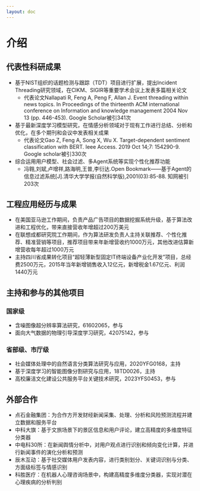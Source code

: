 ```yaml
---
layout: doc
---
```


# 介绍

## 代表性科研成果

- 基于NIST组织的话题检测与跟踪（TDT）项目进行扩展，提出Incident Threading研究领域，在CIKM、SIGIR等重要学术会议上发表多篇相关论文
    - 代表论文Nallapati R, Feng A, Peng F, Allan J. Event threading within news topics. In Proceedings of the thirteenth ACM
      international conference on Information and knowledge management 2004 Nov 13 (pp. 446-453). Google Scholar被引341次
- 基于最新深度学习模型研究，在情感分析领域对于现有工作进行总结、分析和优化，在多个期刊和会议中发表相关成果
    - 代表论文Gao Z, Feng A, Song X, Wu X. Target-dependent sentiment classification with BERT. Ieee Access. 2019 Oct 14;7:
      154290-9. Google scholar被引330次
- 综合运用用户模型、社会过滤、多Agent系统等实现个性化推荐功能
    - 冯翱,刘斌,卢增祥,路海明,王普,李衍达.Open Bookmark——基于Agent的信息过滤系统[J].清华大学学报(自然科学版),2001(03):85-88. 知网被引203次

## 工程应用经历与成果

- 在美国亚马逊工作期间，负责产品广告项目的数据挖掘系统升级，基于算法改进和工程优化，带来直接营收年增超过200万美元
- 在联想成都研究院工作期间，作为算法研发负责人主持关联推荐、个性化推荐、精准营销等项目，推荐项目带来年新增营收约1000万元，其他改进估算新增营收每年超过1000万元
- 主持四川省成果转化项目“超轻薄新型固定IT终端设备产业化开发”项目，总经费2500万元，2015年当年新增销售收入12亿元，新增税金1.67亿元、利润1440万元

## 主持和参与的其他项目

### 国家级

- 含噪图像超分辨率算法研究，61602065，参与
- 面向大气数据的物理引导深度学习研究，42075142，参与

### 省部级、市厅级

- 社会媒体处理中的自然语言分类算法研究与应用，2020YFG0168，主持
- 基于深度学习的智能图像分割研究与应用，18TD0026，主持
- 高校廉洁文化建设公共服务平台关键技术研究，2023YFS0453，参与

## 外部合作

- 点石金融集团：为合作方开发财经新闻采集、处理、分析和风险预测流程并建立数据和服务平台
- 中科大旗：基于文旅场景下的景区信息和用户评论，建立高精度的多维度特征分类器
- 中电科30所：在新闻舆情分析中，对用户观点进行识别和倾向变化计算，并进行新闻事件的演化分析和预测
- 辰木互动：基于社交媒体用户发表内容，进行类别划分、关键词识别与分类、方面级标签与情感识别
- 科胜医疗：在机器人心理咨询场景中，构建高精度多维度分类器，实现对潜在心理疾病的分析判别
